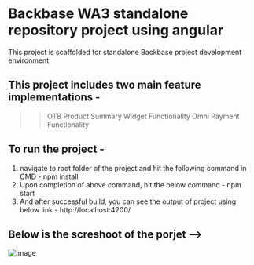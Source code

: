 # Backbase WA3 standalone repository project using angular

This project is scaffolded for standalone Backbase project development environment 

## This project includes two main feature implementations -
>> OTB Product Summary Widget Functionality
>> Omni Payment Functionality

## To run the project - 
1. navigate to root folder of the project and hit the following command in CMD - 
   npm install  
2. Upon completion of above command, hit the below command -
   npm start
3. And after successful build, you can see the output of project using below link - 
   http://localhost:4200/
   
 ## Below is the screshoot of the porjet -->
   
   ![image](https://user-images.githubusercontent.com/66839883/146842404-88651ad5-906d-46e0-84ce-db937d1d317e.png)



